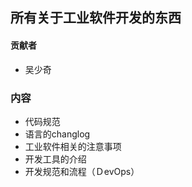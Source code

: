 ## 所有关于工业软件开发的东西
#### 贡献者
* 吴少奇

### 内容
* 代码规范
* 语言的changlog
* 工业软件相关的注意事项
* 开发工具的介绍
* 开发规范和流程（ＤevOps）